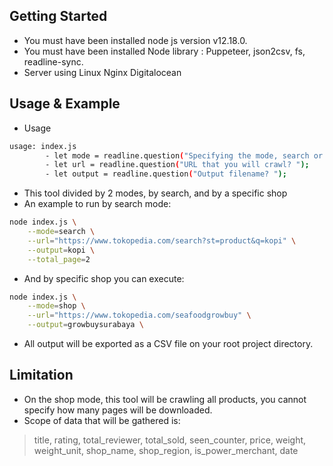 
## Getting Started
- You must have been installed node js version v12.18.0.
- You must have been installed Node library : Puppeteer, json2csv, fs, readline-sync.
- Server using Linux Nginx Digitalocean


## Usage & Example
- Usage
```bash
usage: index.js
        - let mode = readline.question("Specifying the mode, search or shop? ");
        - let url = readline.question("URL that you will crawl? ");
        - let output = readline.question("Output filename? ");
```
- This tool divided by 2 modes, by search, and by a specific shop
- An example to run by search mode:
```bash
node index.js \
	--mode=search \
	--url="https://www.tokopedia.com/search?st=product&q=kopi" \
	--output=kopi \
	--total_page=2
```
- And by specific shop you can execute:
```bash
node index.js \
	--mode=shop \
	--url="https://www.tokopedia.com/seafoodgrowbuy" \
	--output=growbuysurabaya \
```
- All output will be exported as a CSV file on your root project directory.

## Limitation
- On the shop mode, this tool will be crawling all products, you cannot specify how many pages will be downloaded.
- Scope of data that will be gathered is:
> title, rating, total_reviewer, total_sold, seen_counter, price, weight, weight_unit, shop_name, shop_region, is_power_merchant, date



